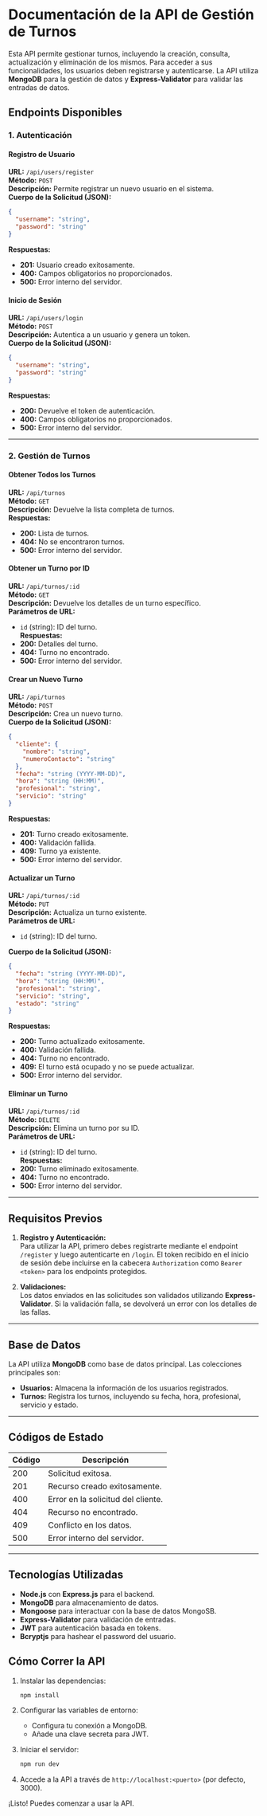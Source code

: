 # Documentación de la API de Gestión de Turnos

Esta API permite gestionar turnos, incluyendo la creación, consulta, actualización y eliminación de los mismos. Para acceder a sus funcionalidades, los usuarios deben registrarse y autenticarse. La API utiliza **MongoDB** para la gestión de datos y **Express-Validator** para validar las entradas de datos.

## **Endpoints Disponibles**

### **1. Autenticación**

#### **Registro de Usuario**

**URL:** `/api/users/register`  
**Método:** `POST`  
**Descripción:** Permite registrar un nuevo usuario en el sistema.  
**Cuerpo de la Solicitud (JSON):**

```json
{
  "username": "string",
  "password": "string"
}
```

**Respuestas:**

- **201:** Usuario creado exitosamente.
- **400:** Campos obligatorios no proporcionados.
- **500:** Error interno del servidor.

#### **Inicio de Sesión**

**URL:** `/api/users/login`  
**Método:** `POST`  
**Descripción:** Autentica a un usuario y genera un token.  
**Cuerpo de la Solicitud (JSON):**

```json
{
  "username": "string",
  "password": "string"
}
```

**Respuestas:**

- **200:** Devuelve el token de autenticación.
- **400:** Campos obligatorios no proporcionados.
- **500:** Error interno del servidor.

---

### **2. Gestión de Turnos**

#### **Obtener Todos los Turnos**

**URL:** `/api/turnos`  
**Método:** `GET`  
**Descripción:** Devuelve la lista completa de turnos.  
**Respuestas:**

- **200:** Lista de turnos.
- **404:** No se encontraron turnos.
- **500:** Error interno del servidor.

#### **Obtener un Turno por ID**

**URL:** `/api/turnos/:id`  
**Método:** `GET`  
**Descripción:** Devuelve los detalles de un turno específico.  
**Parámetros de URL:**

- `id` (string): ID del turno.  
  **Respuestas:**
- **200:** Detalles del turno.
- **404:** Turno no encontrado.
- **500:** Error interno del servidor.

#### **Crear un Nuevo Turno**

**URL:** `/api/turnos`  
**Método:** `POST`  
**Descripción:** Crea un nuevo turno.  
**Cuerpo de la Solicitud (JSON):**

```json
{
  "cliente": {
    "nombre": "string",
    "numeroContacto": "string"
  },
  "fecha": "string (YYYY-MM-DD)",
  "hora": "string (HH:MM)",
  "profesional": "string",
  "servicio": "string"
}
```

**Respuestas:**

- **201:** Turno creado exitosamente.
- **400:** Validación fallida.
- **409:** Turno ya existente.
- **500:** Error interno del servidor.

#### **Actualizar un Turno**

**URL:** `/api/turnos/:id`  
**Método:** `PUT`  
**Descripción:** Actualiza un turno existente.  
**Parámetros de URL:**

- `id` (string): ID del turno.

**Cuerpo de la Solicitud (JSON):**

```json
{
  "fecha": "string (YYYY-MM-DD)",
  "hora": "string (HH:MM)",
  "profesional": "string",
  "servicio": "string",
  "estado": "string"
}
```

**Respuestas:**

- **200:** Turno actualizado exitosamente.
- **400:** Validación fallida.
- **404:** Turno no encontrado.
- **409:** El turno está ocupado y no se puede actualizar.
- **500:** Error interno del servidor.

#### **Eliminar un Turno**

**URL:** `/api/turnos/:id`  
**Método:** `DELETE`  
**Descripción:** Elimina un turno por su ID.  
**Parámetros de URL:**

- `id` (string): ID del turno.  
  **Respuestas:**
- **200:** Turno eliminado exitosamente.
- **404:** Turno no encontrado.
- **500:** Error interno del servidor.

---

## **Requisitos Previos**

1. **Registro y Autenticación:**  
   Para utilizar la API, primero debes registrarte mediante el endpoint `/register` y luego autenticarte en `/login`. El token recibido en el inicio de sesión debe incluirse en la cabecera `Authorization` como `Bearer <token>` para los endpoints protegidos.

2. **Validaciones:**  
   Los datos enviados en las solicitudes son validados utilizando **Express-Validator**. Si la validación falla, se devolverá un error con los detalles de las fallas.

---

## **Base de Datos**

La API utiliza **MongoDB** como base de datos principal. Las colecciones principales son:

- **Usuarios:** Almacena la información de los usuarios registrados.
- **Turnos:** Registra los turnos, incluyendo su fecha, hora, profesional, servicio y estado.

---

## **Códigos de Estado**

| Código | Descripción                        |
| ------ | ---------------------------------- |
| 200    | Solicitud exitosa.                 |
| 201    | Recurso creado exitosamente.       |
| 400    | Error en la solicitud del cliente. |
| 404    | Recurso no encontrado.             |
| 409    | Conflicto en los datos.            |
| 500    | Error interno del servidor.        |

---

## **Tecnologías Utilizadas**

- **Node.js** con **Express.js** para el backend.
- **MongoDB** para almacenamiento de datos.
- **Mongoose** para interactuar con la base de datos MongoSB.
- **Express-Validator** para validación de entradas.
- **JWT** para autenticación basada en tokens.
- **Bcryptjs** para hashear el password del usuario.

## **Cómo Correr la API**

1. Instalar las dependencias:

   ```bash
   npm install
   ```

2. Configurar las variables de entorno:
   - Configura tu conexión a MongoDB.
   - Añade una clave secreta para JWT.
3. Iniciar el servidor:

   ```bash
   npm run dev
   ```

4. Accede a la API a través de `http://localhost:<puerto>` (por defecto, 3000).

¡Listo! Puedes comenzar a usar la API.
